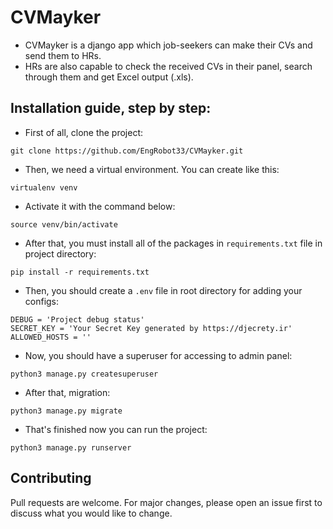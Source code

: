 # CVMayker
- CVMayker is a django app which job-seekers can make their CVs and send them to HRs.
- HRs are also capable to check the received CVs in their panel, search through them and get Excel output (.xls).

## Installation guide, step by step:

* First of all, clone the project:
```
git clone https://github.com/EngRobot33/CVMayker.git
```
* Then, we need a virtual environment. You can create like this:
```
virtualenv venv
```
* Activate it with the command below:
```
source venv/bin/activate
```
* After that, you must install all of the packages in `requirements.txt` file in project directory:
```
pip install -r requirements.txt
```
* Then, you should create a `.env` file in root directory for adding your configs:
```
DEBUG = 'Project debug status'
SECRET_KEY = 'Your Secret Key generated by https://djecrety.ir'
ALLOWED_HOSTS = ''
```
* Now, you should have a superuser for accessing to admin panel:
```
python3 manage.py createsuperuser
```
* After that, migration:
```
python3 manage.py migrate
```
* That's finished now you can run the project:
```
python3 manage.py runserver
```

## Contributing
Pull requests are welcome. For major changes, please open an issue first to discuss what you would like to change.
